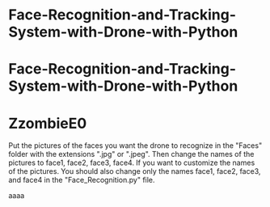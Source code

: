 # Face-Recognition-and-Tracking-System-with-Drone-with-Python
# Face-Recognition-and-Tracking-System-with-Drone-with-Python

# ZzombieE0

Put the pictures of the faces you want the drone to recognize in the "Faces" folder with the extensions ".jpg" or ".jpeg".
Then change the names of the pictures to face1, face2, face3, face4.
If you want to customize the names of the pictures. You should also change only the names face1, face2, face3, and face4 in the "Face_Recognition.py" file.


aaaa